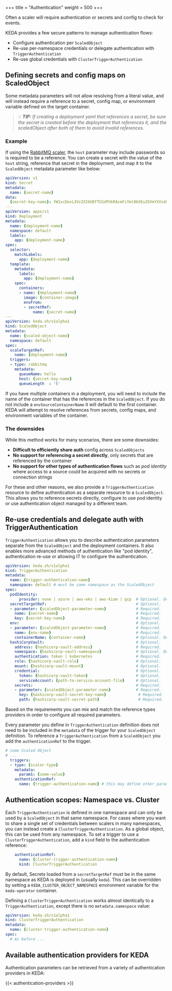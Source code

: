 +++
title = "Authentication"
weight = 500
+++

Often a scaler will require authentication or secrets and config to check for events.

KEDA provides a few secure patterns to manage authentication flows:

* Configure authentication per `ScaledObject`
* Re-use per-namespace credentials or delegate authentication with `TriggerAuthentication`
* Re-use global credentials with `ClusterTriggerAuthentication`

## Defining secrets and config maps on ScaledObject

Some metadata parameters will not allow resolving from a literal value, and will instead require a reference to a secret, config map, or environment variable defined on the target container.

> 💡 ***TIP:*** *If creating a deployment yaml that references a secret, be sure the secret is created before the deployment that references it, and the scaledObject after both of them to avoid invalid references.*

### Example

If using the [RabbitMQ scaler](https://keda.sh/docs/2.1/scalers/rabbitmq-queue/), the `host` parameter may include passwords so is required to be a reference.  You can create a secret with the value of the `host` string, reference that secret in the deployment, and map it to the `ScaledObject` metadata parameter like below:

```yaml
apiVersion: v1
kind: Secret
metadata:
  name: {secret-name}
data:
  {secret-key-name}: YW1xcDovL3VzZXI6UEFTU1dPUkRAcmFiYml0bXEuZGVmYXVsdC5zdmMuY2x1c3Rlci5sb2NhbDo1Njcy #base64 encoded per secret spec
---
apiVersion: apps/v1
kind: Deployment
metadata:
  name: {deployment-name}
  namespace: default
  labels:
    app: {deployment-name}
spec:
  selector:
    matchLabels:
      app: {deployment-name}
  template:
    metadata:
      labels:
        app: {deployment-name}
    spec:
      containers:
      - name: {deployment-name}
        image: {container-image}
        envFrom:
        - secretRef:
            name: {secret-name}
---
apiVersion: keda.sh/v1alpha1
kind: ScaledObject
metadata:
  name: {scaled-object-name}
  namespace: default
spec:
  scaleTargetRef:
    name: {deployment-name}
  triggers:
  - type: rabbitmq
    metadata:
      queueName: hello
      host: {secret-key-name}
      queueLength  : '5'
```

If you have multiple containers in a deployment, you will need to include the name of the container that has the references in the `ScaledObject`.  If you do not include a `envSourceContainerName` it will default to the first container.  KEDA will attempt to resolve references from secrets, config maps, and environment variables of the container.

### The downsides

While this method works for many scenarios, there are some downsides:

* **Difficult to efficiently share auth** config across `ScaledObjects`
* **No support for referencing a secret directly**, only secrets that are referenced by the container
* **No support for other types of authentication flows** such as *pod identity* where access to a source could be acquired with no secrets or connection strings

For these and other reasons, we also provide a `TriggerAuthentication` resource to define authentication as a separate resource to a `ScaledObject`. This allows you to reference secrets directly, configure to use pod identity or use authentication object managed by a different team.

## Re-use credentials and delegate auth with TriggerAuthentication

`TriggerAuthentication` allows you to describe authentication parameters separate from the `ScaledObject` and the deployment containers.  It also enables more advanced methods of authentication like "pod identity", authentication re-use or allowing IT to configure the authentication.

```yaml
apiVersion: keda.sh/v1alpha1
kind: TriggerAuthentication
metadata:
  name: {trigger-authentication-name}
  namespace: default # must be same namespace as the ScaledObject
spec:
  podIdentity:
      provider: none | azure | aws-eks | aws-kiam | gcp  # Optional. Default: none
  secretTargetRef:                                       # Optional.
  - parameter: {scaledObject-parameter-name}             # Required.
    name: {secret-name}                                  # Required.
    key: {secret-key-name}                               # Required.
  env:                                                   # Optional.
  - parameter: {scaledObject-parameter-name}             # Required.
    name: {env-name}                                     # Required.
    containerName: {container-name}                      # Optional. Default: scaleTargetRef.envSourceContainerName of ScaledObject
  hashiCorpVault:                                        # Optional.
    address: {hashicorp-vault-address}                   # Required.
    namespace: {hashicorp-vault-namespace}               # Optional. Default is root namespace. Useful for Vault Enterprise
    authentication: token | kubernetes                   # Required.
    role: {hashicorp-vault-role}                         # Optional.
    mount: {hashicorp-vault-mount}                       # Optional.
    credential:                                          # Optional.
      token: {hashicorp-vault-token}                     # Optional.
      serviceAccount: {path-to-service-account-file}     # Optional.
    secrets:                                             # Required.
    - parameter: {scaledObject-parameter-name}           # Required.
      key: {hashicorp-vault-secret-key-name}              # Required.
      path: {hashicorp-vault-secret-path}                 # Required.
```

Based on the requirements you can mix and match the reference types providers in order to configure all required parameters.

Every parameter you define in `TriggerAuthentication` definition does not need to be included in the `metadata` of the trigger for your `ScaledObject` definition. To reference a `TriggerAuthentication` from a `ScaledObject` you add the `authenticationRef` to the trigger.

```yaml
# some Scaled Object
# ...
  triggers:
  - type: {scaler-type}
    metadata:
      param1: {some-value}
    authenticationRef:
      name: {trigger-authentication-name} # this may define other params not defined in metadata
```

## Authentication scopes: Namespace vs. Cluster

Each `TriggerAuthentication` is defined in one namespace and can only be used by a `ScaledObject` in that same namespace. For cases where you want to share a single set of credentials between scalers in many namespaces, you can instead create a `ClusterTriggerAuthentication`. As a global object, this can be used from any namespace. To set a trigger to use a `ClusterTriggerAuthentication`, add a `kind` field to the authentication reference:

```yaml
    authenticationRef:
      name: {cluster-trigger-authentication-name}
      kind: ClusterTriggerAuthentication
```

By default, Secrets loaded from a `secretTargetRef` must be in the same namespace as KEDA is deployed in (usually `keda`). This can be overridden by setting a `KEDA_CLUSTER_OBJECT_NAMESPACE` environment variable for the `keda-operator` container.

Defining a `ClusterTriggerAuthentication` works almost identically to a `TriggerAuthentication`, except there is no `metadata.namespace` value:

```yaml
apiVersion: keda.sh/v1alpha1
kind: ClusterTriggerAuthentication
metadata:
  name: {cluster-trigger-authentication-name}
spec:
  # As before ...
```

## Available authentication providers for KEDA

Authentication parameters can be retrieved from a variety of authentication providers in KEDA:

{{< authentication-providers >}}